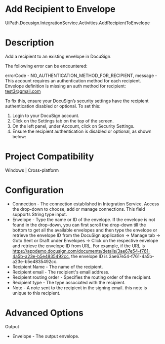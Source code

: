 ﻿# Add Recipient to Envelope

UiPath.Docusign.IntegrationService.Activities.AddRecipientToEnvelope

# Description

Add a recipient to an existing envelope in DocuSign.

The following error can be encountered:

errorCode - NO_AUTHENTICATION_METHOD_FOR_RECIPIENT,
message - This account requires an authentication method for each recipient. Envelope definition is missing an auth method for recipient: test3@gmail.com

To fix this, ensure your DocuSign’s security settings have the recipient authentication disabled or optional. To set this:

1. Login to your DocuSign account.
2. Click on the Settings tab on the top of the screen.
3. On the left panel, under Account, click on Security Settings.
4. Ensure the recipient authentication is disabled or optional, as shown below:

# Project Compatibility

Windows | Cross-platform

# Configuration

* Connection - The connection established in Integration Service. Access the drop-down to choose, add or manage connections. This field supports String type input.
* Envelope - Type the name or ID of the envelope. If the envelope is not found in the drop-down, you can first scroll the drop-down till the bottom to get all the available envelopes and then type the envelope or retrieve the envelope ID from the DocuSign application -> Manage tab -> Goto Sent or Draft under Envelopes -> Click on the respective envelope and retrieve the envelope ID from URL. For example, if the URL is https://appdemo.docusign.com/documents/details/3ae67e54-f761-4a5b-a23e-b5e4835492cc, the envelope ID is 3ae67e54-f761-4a5b-a23e-b5e4835492cc.
* Recipient Name - The name of the recipient.
* Recipient email - The recipient's email address.
* Recipient routing order - Specifies the routing order of the recipient.
* Recipient type - The type associated with the recipient.
* Note - A note sent to the recipient in the signing email. this note is unique to this recipient.

# Advanced Options

Output

* Envelope - The output envelope.
